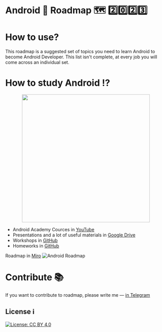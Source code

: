 # Android 📱 Roadmap 🗺 2️⃣0️⃣2️⃣3️⃣

# How to use?
This roadmap is a suggested set of topics you need to learn Android to become Android Developer. This list isn't complete, at every job you will come across an individual set. 


# How to study Android ⁉️

<p align="center">
<img src="https://raw.githubusercontent.com/ermolnik/android_roadmap/main/android%20academy.jpeg" width="400">
  </p>

* Android Academy Cources in [YouTube](https://www.youtube.com/playlist?list=PLjLCGE4bVpHCJvtGpEVl-4IYGHB1A8FCc)
* Presentations and a lot of useful materials in [Google Drive](https://drive.google.com/drive/folders/1Doi2uPpVTnrTV3kjpNFvmNzPb6Pp2SbC)
* Workshops in [GitHub](https://github.com/Android-Academy-Global/fundamentals-2020-assignments)
* Homeworks in [GitHub](https://github.com/Android-Academy-Global/fundamentals-2020-homework)

Roadmap in [Miro](https://miro.com/app/board/o9J_lpg8J8U=/)
![Android Roadmap](https://github.com/ermolnik/android_roadmap/blob/main/Android%20Roadmap.png)

# Contribute 📚

If you want to contribute to roadmap, please write me — [in Telegram](http://t.me/ermolnik)

## License ℹ️

[![License: CC BY 4.0](https://img.shields.io/badge/License-CC%20BY%204.0-lightgrey.svg)](https://creativecommons.org/licenses/by/4.0/)
